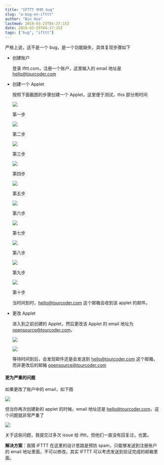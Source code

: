 ```yaml
---
title: "IFTTT 中的 bug"
slug: "a-bug-on-ifttt"
author: "Bin Hua"
lastmod: 2019-03-25T04:37:15Z
date: 2019-03-25T04:37:15Z
tags: ["bug", "ifttt"]
---
```


严格上说，这不是一个 bug，是一个功能缺失，具体复现步骤如下

- 创建账户

    登录 ifttt.com，注册一个账户，这里输入的 email 地址是 hello@tourcoder.com
    
- 创建一个 Applet

    按照下面截图的步骤创建一个 Applet，这里便于测试，this 部分用时间

    ![](/imgs/iftttbug_01.png)
    
    第一步

    ![](/imgs/iftttbug_02.png)
    
    第二步

    ![](/imgs/iftttbug_03.png)
    
    第三步

    ![](/imgs/iftttbug_04.png)
    
    第四步

    ![](/imgs/iftttbug_05.png)
    
    第五步

    ![](/imgs/iftttbug_06.png)
    
    第六步

    ![](/imgs/iftttbug_07.png)
    
    第七步

    ![](/imgs/iftttbug_08.png)
    
    第八步

    ![](/imgs/iftttbug_09.png)
    
    第九步

    ![](/imgs/iftttbug_10.png)
    
    第十步
    
    当时间到时，hello@tourcoder.com 这个邮箱会收到该 applet 的邮件。
    
- 更改 Applet

    进入到之前创建的 Applet，然后更改该 Applet 的 email 地址为 opensource@tourcoder.com，

    ![](/imgs/iftttbug_11.png)

    ![](/imgs/iftttbug_12.png)
    
    等待时间到后，会发现邮件还是会发送到 hello@tourcoder.com 这个邮箱，而非更改后的邮箱 opensource@tourcoder.com
    
#### 更为严重的问题

如果更改了账户中的 email，如下图

![](/imgs/iftttbug_13.png)

但当你再次创建新的 applet 的时候，email 地址还是 hello@tourcoder.com，这个问题就非常严重了

![](/imgs/iftttbug_14.png)

关于这些问题，我提交过多次 issue 给 ifttt，但他们一直没有回复过，也罢。

**解决方案**：我猜 IFTTT 在这里的设计思路是预防 spam，只能够发送到注册账户的 email 地址里面，不可以修改。其实 IFTTT 可以考虑发送到验证完成的邮箱里面。